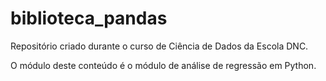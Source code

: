 # biblioteca_pandas
Repositório criado durante o curso de Ciência de Dados da Escola DNC.

O módulo deste conteúdo é o módulo de análise de regressão em Python.
